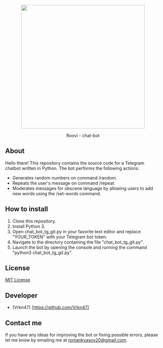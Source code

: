 <p align="center">
 <img src="https://i.ibb.co/Gnmk6cn/IMG-20240827-162814.png" width="400">
</p>

<p align="center">
  Roovi - chat-bot
</p>

## About

Hello there! This repository contains the source code for a Telegram chatbot written in Python. The bot performs the following actions:
- Generates random numbers on command /random.
- Repeats the user's message on command /repeat.
- Moderates messages for obscene language by allowing users to add new words using the /set-words command.

## How to install

1. Clone this repository.
2. Install Python 3.
3. Open chat_bot_tg_git.py in your favorite text editor and replace "YOUR_TOKEN" with your Telegram bot token.
4. Navigate to the directory containing the file "chat_bot_tg_git.py".
5. Launch the bot by opening the console and running the command "python3 chat_bot_tg_git.py".


## License

[MIT License](LICENSE) 

## Developer

- (Vrkn47) [https://github.com/Vrkn47]

## Contact me

If you have any ideas for improving the bot or fixing possible errors, please let me know by emailing me at romankvasov20@gmail.com.
